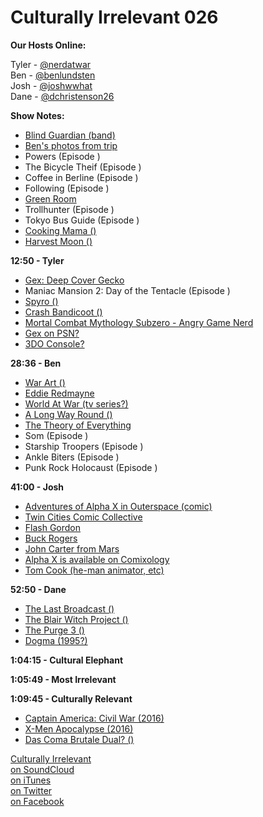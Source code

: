 # Culturally Irrelevant 026

**Our Hosts Online:**

Tyler - [@nerdatwar]  
Ben - [@benlundsten]  
Josh - [@joshwwhat]  
Dane - [@dchristenson26]  

**Show Notes:**    

 - [Blind Guardian (band)](X)   
 - [Ben's photos from trip](X)   
 - Powers (Episode )   
 - The Bicycle Theif (Episode )   
 - Coffee in Berline (Episode )   
 - Following (Episode )   
 - [Green Room](X)   
 - Trollhunter (Episode )   
 - Tokyo Bus Guide (Episode )   
 - [Cooking Mama ()](X)   
 - [Harvest Moon ()](X)   

**12:50 - Tyler**  

 - [Gex: Deep Cover Gecko](X)   
 - Maniac Mansion 2: Day of the Tentacle (Episode )   
 - [Spyro ()](X)   
 - [Crash Bandicoot ()](X)   
 - [Mortal Combat Mythology Subzero - Angry Game Nerd](X)   
 - [Gex on PSN?](X)   
 - [3DO Console?](X)   

**28:36 - Ben**   

 - [War Art ()](X)   
 - [Eddie Redmayne](X)   
 - [World At War (tv series?)](X)   
 - [A Long Way Round ()](X)   
 - [The Theory of Everything](X)   
 - Som (Episode )   
 - Starship Troopers (Episode )   
 - Ankle Biters (Episode )   
 - Punk Rock Holocaust (Episode )   

**41:00 - Josh**   

 - [Adventures of Alpha X in Outerspace (comic)](X)   
 - [Twin Cities Comic Collective](X)   
 - [Flash Gordon](X)   
 - [Buck Rogers](X)   
 - [John Carter from Mars](X)   
 - [Alpha X is available on Comixology](X)   
 - [Tom Cook (he-man animator, etc)](X)   

**52:50 - Dane**   

 - [The Last Broadcast ()](X)   
 - [The Blair Witch Project ()](X)   
 - [The Purge 3 ()](X)   
 - [Dogma (1995?)](X)   

**1:04:15 - Cultural Elephant**   

**1:05:49 - Most Irrelevant**   

**1:09:45 - Culturally Relevant**   

 - [Captain America: Civil War (2016)](X)   
 - [X-Men Apocalypse (2016)](X)   
 - [Das Coma Brutale Dual? ()](X)   


[Culturally Irrelevant](http://www.culturallyirrelevant.com/)  
[on SoundCloud](https://soundcloud.com/culturally-irrelevant)  
[on iTunes](https://itun.es/i6Lj4FQ)  
[on Twitter](https://twitter.com/cirrelevantpod)  
[on Facebook](https://www.facebook.com/culturallyirrelevant)  

[@nerdatwar]: http://twitter.com/nerdatwar  
[@benlundsten]: http://twitter.com/benlundsten  
[@joshwwhat]: http://twitter.com/joshwwhat  
[@dchristenson26]: https://twitter.com/dchristenson26  
